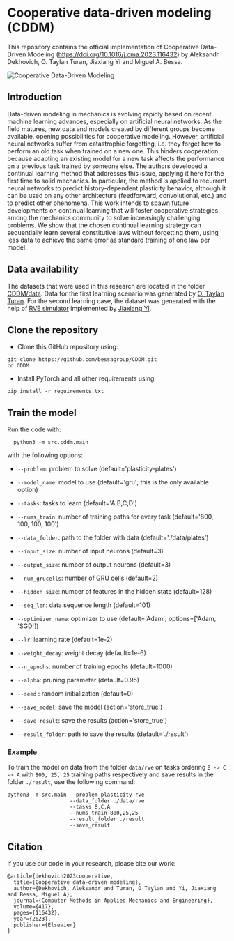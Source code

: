 # Cooperative data-driven modeling (CDDM)
This repository contains the official implementation of Cooperative Data-Driven Modeling (https://doi.org/10.1016/j.cma.2023.116432) by Aleksandr Dekhovich, O. Taylan Turan, Jiaxiang Yi and Miguel A. Bessa.

![Cooperative Data-Driven Modeling](https://github.com/bessagroup/CDDM/blob/main/docs/cddm.svg)

## Introduction
Data-driven modeling in mechanics is evolving rapidly based on recent machine learning advances, especially on artificial neural networks. As the field matures, new data and models created by different groups become available, opening possibilities for cooperative modeling. However, artificial neural networks suffer from catastrophic forgetting, i.e. they forget how to perform an old task when trained on a new one. This hinders cooperation because adapting an existing model for a new task affects the performance on a previous task trained by someone else. The authors developed a continual learning method that addresses this issue, applying it here for the first time to solid mechanics. In particular, the method is applied to recurrent neural networks to predict history-dependent plasticity behavior, although it can be used on any other architecture (feedforward, convolutional, etc.) and to predict other phenomena. This work intends to spawn future developments on continual learning that will foster cooperative strategies among the mechanics community to solve increasingly challenging problems. We show that the chosen continual learning strategy can sequentially learn several constitutive laws without forgetting them, using less data to achieve the same error as standard training of one law per model.

## Data availability
The datasets that were used in this research are located in the folder [CDDM/data](https://github.com/bessagroup/CDDM/tree/main/data). Data for the first learning scenario was generated by [O. Taylan Turan](https://github.com/taylanot). For the second learning case, the dataset was generated with the help of [RVE simulator](https://github.com/bessagroup/rvesimulator) implemented by [Jiaxiang Yi](https://github.com/JiaxiangYi96).

## Clone the repository

* Clone this GitHub repository using:
```      
git clone https://github.com/bessagroup/CDDM.git
cd CDDM
```

* Install PyTorch and all other requirements using:
```
pip install -r requirements.txt
```
      
## Train the model

Run the code with:

      python3 -m src.cddm.main
      
with the following options:

* `--problem`: problem to solve (default='plasticity-plates')
* `--model_name`: model to use (default='gru'; this is the only available option)
* `--tasks`: tasks to learn (default='A,B,C,D')
* `--nums_train`: number of training paths for every task (default='800, 100, 100, 100')
* `--data_folder`: path to the folder with data (default='./data/plates')

* `--input_size`: number of input neurons (default=3)
* `--output_size`: number of output neurons (default=3)
* `--num_grucells`: number of GRU cells (default=2)
* `--hidden_size`: number of features in the hidden state (default=128)    
* `--seq_len`: data sequence length (default=101)
    
* `--optimizer_name`: optimizer to use (default='Adam'; options=['Adam, 'SGD'])
* `--lr`: learning rate (default=1e-2)
* `--weight_decay`: weight decay (default=1e-6)
* `--n_epochs`: number of training epochs (default=1000)
* `--alpha`: pruning parameter (default=0.95)
* `--seed` : random initialization (default=0)
    
* `--save_model`: save the model (action='store_true')
* `--save_result`: save the results (action='store_true')
* `--result_folder`: path to save the results (default='./result')

### Example

To train the model on data from the folder `data/rve` on tasks ordering `B -> C -> A` with `800, 25, 25` training paths respectively and save results in the folder `./result`, use the following command:

```
python3 -m src.main --problem plasticity-rve
                    --data_folder ./data/rve
                    --tasks B,C,A
                    --nums_train 800,25,25
                    --result_folder ./result
                    --save_result
```

## Citation

If you use our code in your research, please cite our work:
```
@article{dekhovich2023cooperative,
  title={Cooperative data-driven modeling},
  author={Dekhovich, Aleksandr and Turan, O Taylan and Yi, Jiaxiang and Bessa, Miguel A},
  journal={Computer Methods in Applied Mechanics and Engineering},
  volume={417},
  pages={116432},
  year={2023},
  publisher={Elsevier}
}
```

